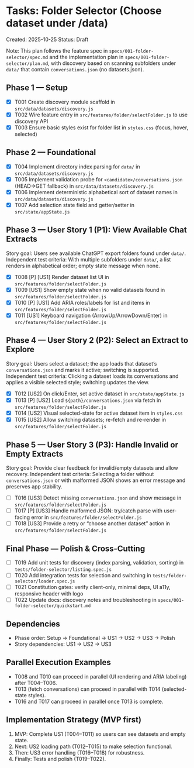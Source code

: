 # Tasks: Folder Selector (Choose dataset under /data)

Created: 2025-10-25
Status: Draft

Note: This plan follows the feature spec in `specs/001-folder-selector/spec.md` and the implementation plan in `specs/001-folder-selector/plan.md`, with discovery based on scanning subfolders under `data/` that contain `conversations.json` (no datasets.json).

## Phase 1 — Setup

- [X] T001 Create discovery module scaffold in `src/data/datasets/discovery.js`
- [X] T002 Wire feature entry in `src/features/folder/selectFolder.js` to use discovery API
- [X] T003 Ensure basic styles exist for folder list in `styles.css` (focus, hover, selected)

## Phase 2 — Foundational

- [X] T004 Implement directory index parsing for `data/` in `src/data/datasets/discovery.js`
- [X] T005 Implement validation probe for `<candidate>/conversations.json` (HEAD→GET fallback) in `src/data/datasets/discovery.js`
- [X] T006 Implement deterministic alphabetical sort of dataset names in `src/data/datasets/discovery.js`
- [X] T007 Add selection state field and getter/setter in `src/state/appState.js`

## Phase 3 — User Story 1 (P1): View Available Chat Extracts

Story goal: Users see available ChatGPT export folders found under `data/`.
Independent test criteria: With multiple subfolders under `data/`, a list renders in alphabetical order; empty state message when none.

- [X] T008 [P] [US1] Render dataset list UI in `src/features/folder/selectFolder.js`
- [X] T009 [US1] Show empty state when no valid datasets found in `src/features/folder/selectFolder.js`
- [X] T010 [P] [US1] Add ARIA roles/labels for list and items in `src/features/folder/selectFolder.js`
- [X] T011 [US1] Keyboard navigation (ArrowUp/ArrowDown/Enter) in `src/features/folder/selectFolder.js`

## Phase 4 — User Story 2 (P2): Select an Extract to Explore

Story goal: Users select a dataset; the app loads that dataset’s `conversations.json` and marks it active; switching is supported.
Independent test criteria: Clicking a dataset loads its conversations and applies a visible selected style; switching updates the view.

- [X] T012 [US2] On click/Enter, set active dataset in `src/state/appState.js`
- [X] T013 [P] [US2] Load `${path}/conversations.json` via fetch in `src/features/folder/selectFolder.js`
- [X] T014 [US2] Visual selected-state for active dataset item in `styles.css`
- [X] T015 [US2] Allow switching datasets; re-fetch and re-render in `src/features/folder/selectFolder.js`

## Phase 5 — User Story 3 (P3): Handle Invalid or Empty Extracts

Story goal: Provide clear feedback for invalid/empty datasets and allow recovery.
Independent test criteria: Selecting a folder without `conversations.json` or with malformed JSON shows an error message and preserves app stability.

- [ ] T016 [US3] Detect missing `conversations.json` and show message in `src/features/folder/selectFolder.js`
- [ ] T017 [P] [US3] Handle malformed JSON: try/catch parse with user-facing error in `src/features/folder/selectFolder.js`
- [ ] T018 [US3] Provide a retry or “choose another dataset” action in `src/features/folder/selectFolder.js`

## Final Phase — Polish & Cross-Cutting

- [ ] T019 Add unit tests for discovery (index parsing, validation, sorting) in `tests/folder-selector/listing.spec.js`
- [ ] T020 Add integration tests for selection and switching in `tests/folder-selector/loader.spec.js`
- [ ] T021 Constitution gates: verify client-only, minimal deps, UI a11y, responsive header with logo
- [ ] T022 Update docs: discovery notes and troubleshooting in `specs/001-folder-selector/quickstart.md`

## Dependencies

- Phase order: Setup → Foundational → US1 → US2 → US3 → Polish
- Story dependencies: US1 → US2 → US3

## Parallel Execution Examples

- T008 and T010 can proceed in parallel (UI rendering and ARIA labeling) after T004–T006.
- T013 (fetch conversations) can proceed in parallel with T014 (selected-state styles).
- T016 and T017 can proceed in parallel once T013 is complete.

## Implementation Strategy (MVP first)

1) MVP: Complete US1 (T004–T011) so users can see datasets and empty state.
2) Next: US2 loading path (T012–T015) to make selection functional.
3) Then: US3 error handling (T016–T018) for robustness.
4) Finally: Tests and polish (T019–T022).
